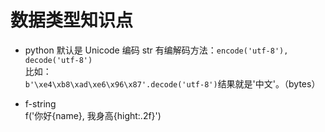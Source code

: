 # 数据类型知识点

- python 默认是 Unicode 编码
  str 有编解码方法：`encode('utf-8'), decode('utf-8')`  
  比如：  
  `b'\xe4\xb8\xad\xe6\x96\x87'.decode('utf-8')`结果就是'中文'。（bytes）

- f-string  
  f('你好{name}, 我身高{hight:.2f}')
